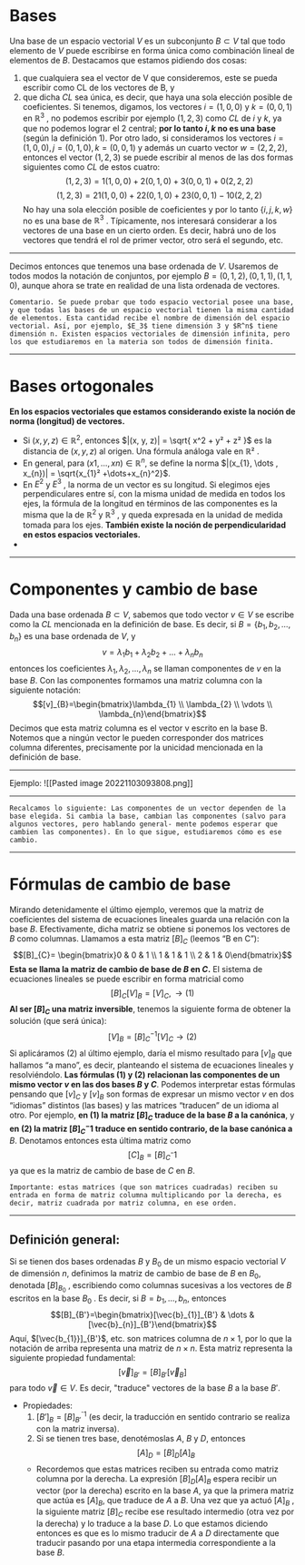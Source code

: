 # Bases
Una base de un espacio vectorial $V$ es un subconjunto $B \subset V$ tal que todo elemento de $V$ puede escribirse en forma única como combinación lineal de elementos de $B$.
Destacamos que estamos pidiendo dos cosas: 
1. que cualquiera sea el vector de V que consideremos, este se pueda escribir como CL de los vectores de B, y
2. que dicha $CL$ sea única, es decir, que haya una sola elección posible de coeficientes.
Si tenemos, digamos, los vectores $i = (1, 0, 0)$ y $k = (0, 0, 1)$ en $\mathbb{R}^3$ , no podemos escribir por ejemplo $(1, 2, 3)$ como $CL$ de $i$ y $k$, ya que no podemos lograr el 2 central; **por lo tanto ${i, k}$ no es una base** (según la definición 1). Por otro lado, si consideramos los vectores $i = (1, 0, 0), j = (0, 1, 0), k = (0, 0, 1)$ y además un cuarto vector $w = (2, 2, 2)$, entonces el vector $(1, 2, 3)$ se puede escribir al menos de las dos formas siguientes como $CL$ de estos cuatro:
$$(1, 2, 3) = 1(1, 0, 0) + 2(0, 1, 0) + 3(0, 0, 1) + 0(2, 2, 2)$$
$$(1, 2, 3) = 21(1, 0, 0) + 22(0, 1, 0) + 23(0, 0, 1) − 10(2, 2, 2)$$
No hay una sola elección posible de coeficientes y por lo tanto $\{i, j, k, w\}$ no es una base de $\mathbb{R}^3$ . Tı́picamente, nos interesará considerar a los vectores de una base en un cierto orden. Es decir, habrá uno de los vectores que tendrá el rol de primer vector, otro será el segundo, etc.

---
Decimos entonces que tenemos una base ordenada de $V$. Usaremos de todos modos la notación de conjuntos, por ejemplo $B = {(0, 1, 2), (0, 1, 1), (1, 1, 0)}$, aunque ahora se trate en realidad de una lista ordenada de vectores.

```ad-info
Comentario. Se puede probar que todo espacio vectorial posee una base, y que todas las bases de un espacio vectorial tienen la misma cantidad de elementos. Esta cantidad recibe el nombre de dimensión del espacio vectorial. Ası́, por ejemplo, $E_3$ tiene dimensión 3 y $R^n$ tiene dimensión n. Existen espacios vectoriales de dimensión infinita, pero los que estudiaremos en la materia son todos de dimensión finita.

```

---
# Bases ortogonales
**En los espacios vectoriales que estamos considerando existe la noción de norma (longitud) de vectores.**
- Si $(x,y,z) \in \mathbb{R}^2$,  entonces $|(x, y, z)| =  \sqrt{ x^2 + y² + z² }$ es la distancia de $(x, y, z)$ al origen. Una fórmula análoga vale en $\mathbb{R}²$ .
- En general, para $(x_{}1,\dots , x_{}n ) ∈ \mathbb{R}^n$, se define la norma $|(x_{1}, \dots , x_{n})| = \sqrt{x_{1}² +\dots+x_{n}^2}$.
- En $E^2$ y $E^3$ , la norma de un vector es su longitud. Si elegimos ejes perpendiculares entre sı́, con la misma unidad de medida en todos los ejes, la fórmula de la longitud en términos de las componentes es la misma que la de $\mathbb{R}^2$ y $\mathbb{R}^3$ , y queda expresada en la unidad de medida tomada para los ejes.
**También existe la noción de perpendicularidad en estos espacios vectoriales.**
- 

---
# Componentes y cambio de base
Dada una base ordenada $B \subset V$, sabemos que todo vector $v \in V$ se escribe como la $CL$ mencionada en la definición de base. Es decir, si $B= \{b_{1}, b_{2},\dots,b_{n}\}$ es una base ordenada de $V$, y $$v=\lambda_{1}b_{1}+\lambda_{2}b_{2}+\dots+\lambda_{n}b_{n}$$
entonces los coeficientes $\lambda_{1}, \lambda_{2},\dots,\lambda_{n}$ se llaman componentes de $v$ en la base $B$. Con las componentes formamos una matriz columna con la siguiente notación: $$[v]_{B}=\begin{bmatrix}\lambda_{1} \\ \lambda_{2} \\ \vdots \\ \lambda_{n}\end{bmatrix}$$
Decimos que esta matriz columna es el vector v escrito en la base B. Notemos que a ningún vector le pueden corresponder dos matrices columna diferentes, precisamente por la unicidad mencionada en la definición de base.

---
Ejemplo:
![[Pasted image 20221103093808.png]]

---
```ad-important
Recalcamos lo siguiente: Las componentes de un vector dependen de la base elegida. Si cambia la base, cambian las componentes (salvo para algunos vectores, pero hablando general- mente podemos esperar que cambien las componentes). En lo que sigue, estudiaremos cómo es ese cambio.

```
---
# Fórmulas de cambio de base
Mirando detenidamente el último ejemplo, veremos que la matriz de coeficientes del sistema de ecuaciones lineales guarda una relación con la base $B$. Efectivamente, dicha matriz se obtiene si ponemos los vectores de $B$ como columnas. Llamamos a esta matriz $[B]_{C}$ (leemos “B en C”):
$$[B]_{C}= \begin{bmatrix}0 & 0 & 1  \\ 1 & 1 & 1 \\ 2 & 1 & 0\end{bmatrix}$$
**Esta se llama la matriz de cambio de base de $B$ en $C$.** El sistema de ecuaciones lineales se puede escribir en forma matricial como $$[B]_{C}[V]_{B}=[V]_{C}, \longrightarrow(1)$$
**Al ser $[B]_{C}$ una matriz inversible**, tenemos la siguiente forma de obtener la solución (que será única): $$[V]_{B}=[B]_{C}^{-1}[V]_{C} \longrightarrow (2)$$
Si aplicáramos $(2)$ al último ejemplo, darı́a el mismo resultado para $[v]_{B}$ que hallamos “a mano”, es decir, planteando el sistema de ecuaciones lineales y resolviéndolo. 
**Las fórmulas $(1)$ y $(2)$ relacionan las componentes de un mismo vector $v$ en las dos bases $B$ y $C$**. Podemos interpretar estas fórmulas pensando que $[v]_{C}$ y $[v]_{B}$ son formas de expresar un mismo vector $v$ en dos “idiomas” distintos (las bases) y las matrices “traducen” de un idioma al otro. Por ejemplo, **en $(1)$ la matriz $[B]_{C}$ traduce de la base $B$ a la canónica**, y **en $(2)$ la matriz $[B]_{C}^−1$  traduce en sentido contrario, de la base canónica a** $B$. Denotamos entonces esta última matriz como $$[C]_{B}=[B]_{C}⁻1$$
ya que es la matriz de cambio de base de $C$ en $B$.
```ad-important
Importante: estas matrices (que son matrices cuadradas) reciben su entrada en forma de matriz columna multiplicando por la derecha, es decir, matriz cuadrada por matriz columna, en ese orden.

```
---
## Definición general:
Si se tienen dos bases ordenadas $B$ y $B_{0}$ de un mismo espacio vectorial $V$ de dimensión $n$, definimos la matriz de cambio de base de $B$ en $B_0$, denotada $[B]_{B_{0}}$ , escribiendo como columnas sucesivas a los vectores de $B$ escritos en la base $B_{0}$ . Es decir, si $B = {b_{1},\dots , b_{n}}$, entonces $$[B]_{B'}=\begin{bmatrix}[\vec{b}_{1}]_{B'} & \dots & [\vec{b}_{n}]_{B'}\end{bmatrix}$$
Aquí, $[\vec{b_{1}}]_{B'}$, etc. son matrices columna de $n \times 1$, por lo que la notación de arriba representa una matriz de $n \times n$.
	Esta matriz representa la siguiente propiedad fundamental: $$[\vec{v}]_{B'}=[B]_{B'}[\vec{v}_{B}]$$
	para todo $\vec{v} \in V$. Es decir, "traduce" vectores de la base $B$ a la base $B'$.
- Propiedades:
	1. $[B']_{B}=[B]_{B'}^{⁻1}$ (es decir, la traducción en sentido contrario se realiza con la matriz inversa).
	2. Si se tienen  tres base, denotémoslas $A$, $B$ y $D$, entonces  $$[A]_{D}=[B]_{D}[A]_{B}$$
	- Recordemos que estas matrices reciben su entrada como matriz columna por la derecha. La expresión $[B]_{D}[A]_{B}$ espera recibir un vector (por  la derecha) escrito en la base $A$, ya que la primera matriz que actúa es $[A]_{B}$, que traduce de $A$ a $B$.
	  Una vez que ya actuó $[A]_{B}$ , la siguiente matriz $[B]_{C}$ recibe ese resultado intermedio (otra vez por la derecha) y lo traduce a la base $D$. Lo que estamos diciendo entonces es que es lo mismo traducir de $A$ a $D$ directamente que traducir pasando por una etapa intermedia correspondiente a la base $B$.